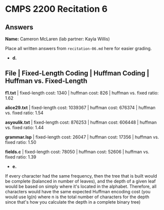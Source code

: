 # CMPS 2200 Recitation 6
## Answers

**Name:** Cameron McLaren (lab partner: Kayla Willis)


Place all written answers from `recitation-06.md` here for easier grading.



- **d.**

File | Fixed-Length Coding | Huffman Coding | Huffman vs. Fixed-Length
----------------------------------------------------------------------
**f1.txt** | fixed-length cost: 1340 | huffman cost: 826 | huffman vs. fixed ratio: 1.62

**alice29.txt**    | fixed-length cost: 1039367 | huffman cost: 676374  | huffman vs. fixed ratio: 1.54

**asyoulik.txt**    | fixed-length cost: 876253  | huffman cost: 606448  | huffman vs. fixed ratio: 1.44

**grammar.lsp**    | fixed-length cost: 26047  | huffman cost: 17356  | huffman vs. fixed ratio: 1.50

**fields.c**    | fixed-length cost: 78050  | huffman cost: 52606  | huffman vs. fixed ratio: 1.39



- **e.**

If every character had the same frequency, then the tree that is built would be complete (balanced in number of leaves), and the depth of a given leaf would be based on simply where it's located in the alphabet. Therefore, all characters would have the same expected Huffman encoding cost (you would use lg(n) where n is the total number of characters for the depth since that's how you calculate the depth in a complete binary tree)

